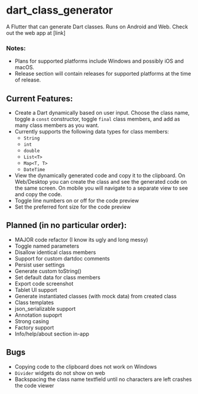 # dart_class_generator

A Flutter that can generate Dart classes. Runs on Android and Web. Check out the web app at [link]

### Notes:
- Plans for supported platforms include Windows and possibly iOS and macOS.
- Release section will contain releases for supported platforms at the time of release.

## Current Features:
- Create a Dart dynamically based on user input. Choose the class name, toggle a `const` constructor, toggle `final` class members, and add as many class members as you want.
- Currently supports the following data types for class members:
  - `String`
  - `int`
  - `double`
  - `List<T>`
  - `Map<T, T>`
  - `DateTime`
- View the dynamically generated code and copy it to the clipboard. On Web/Desktop you can create the class and see the generated code on the same screen. On mobile you will navigate to a separate view to see and copy the code.
- Toggle line numbers on or off for the code preview
- Set the preferred font size for the code preview

## Planned (in no particular order):
- MAJOR code refactor (I know its ugly and long messy)
- Toggle named parameters
- Disallow identical class members
- Support for custom dartdoc comments
- Persist user settings
- Generate custom toString()
- Set default data for class members
- Export code screenshot
- Tablet UI support
- Generate instantiated classes (with mock data) from created class
- Class templates
- json_serializable support
- Annotation supoprt
- Strong casing
- Factory support
- Info/help/about section in-app

## Bugs
- Copying code to the clipboard does not work on Windows
- `Divider` widgets do not show on web
- Backspacing the class name textfield until no characters are left crashes the code viewer
